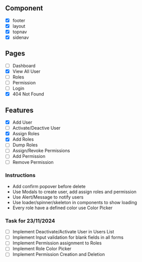 ## Component

- [x] footer
- [x] layout
- [x] topnav
- [x] sidenav

## Pages

- [ ] Dashboard
- [x] View All User
- [ ] Roles
- [ ] Permission
- [ ] Login
- [x] 404 Not Found

## Features

- [x] Add User
- [ ] Activate/Deactive User
- [x] Assign Roles
- [x] Add Roles
- [ ] Dump Roles
- [ ] Assign/Revoke Permissions
- [ ] Add Permission
- [ ] Remove Permission

### Instructions

- Add confirm popover before delete
- Use Modals to create user, add assign roles and permission
- Use Alert/Message to notify users
- Use loader/spinner/skeleton in components to show loading
- Every role have a defined color use Color Picker

### Task for 23/11/2024

- [ ] Implement Deactivate/Activate User in Users List
- [ ] Implement Input validation for blank fields in all forms
- [ ] Implement Permission assignment to Roles
- [ ] Implement Role Color Picker
- [ ] Implement Permission Creation and Deletion
